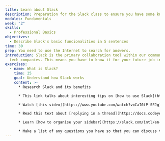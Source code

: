 ```yaml
---
title: Learn about Slack
description: Preparation for the Slack class to ensure you have some knowledge
modules: Fundamentals
week: "2"
skills:
  - Professional Basics
objectives:
  - Describe Slack's basic funcionalities in 5 sentences
time: 30
prep: You need to use the Internet to search for answers.
introduction: S﻿lack is the primary collaboration tool within our community and
  tech companies. This means you have to know it for your future job in tech.
exercises:
  - name: What is Slack?
    time: 25
    goal: Understand how Slack works
    content: >-
      * Research Slack and its benefits

      * This link talks about interesting tips on [how to use Slack](https://dispatch.m.io/slack-etiquette/)

      * Watch [this video](https://www.youtube.com/watch?v=CaI0tP-SEJg) about Slack Etiquette for our community

      * Read this text about [replying in a thread](https://docs.codeyourfuture.io/trainees/guides/common-responses/reply-in-thread)

      * Learn [how to organise your sidebar](https://slack.com/intl/en-gb/help/articles/360043207674-Organise-your-sidebar-with-customised-sections)

      * Make a list of any questions you have so that you can discuss them with your team members
---
```


